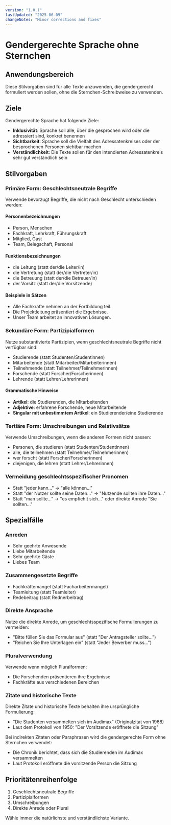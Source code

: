 ```yaml
---
version: "1.0.1"
lastUpdated: "2025-06-09"
changeNotes: "Minor corrections and fixes"
---
```


# Gendergerechte Sprache ohne Sternchen

## Anwendungsbereich
Diese Stilvorgaben sind für alle Texte anzuwenden, die gendergerecht formuliert werden sollen, ohne die Sternchen-Schreibweise zu verwenden.

## Ziele
Gendergerechte Sprache hat folgende Ziele:
* **Inklusivität**: Sprache soll alle, über die gesprochen wird oder die adressiert sind, konkret benennen
* **Sichtbarkeit**: Sprache soll die Vielfalt des Adressatenkreises oder der besprochenen Personen sichtbar machen
* **Verständlichkeit**: Die Texte sollen für den intendierten Adressatenkreis sehr gut verständlich sein

## Stilvorgaben

### Primäre Form: Geschlechtsneutrale Begriffe
Verwende bevorzugt Begriffe, die nicht nach Geschlecht unterschieden werden:

#### Personenbezeichnungen
* Person, Menschen
* Fachkraft, Lehrkraft, Führungskraft
* Mitglied, Gast
* Team, Belegschaft, Personal

#### Funktionsbezeichnungen
* die Leitung (statt der/die Leiter/in)
* die Vertretung (statt der/die Vertreter/in)
* die Betreuung (statt der/die Betreuer/in)
* der Vorsitz (statt der/die Vorsitzende)

#### Beispiele in Sätzen
* Alle Fachkräfte nehmen an der Fortbildung teil.
* Die Projektleitung präsentiert die Ergebnisse.
* Unser Team arbeitet an innovativen Lösungen.

### Sekundäre Form: Partizipialformen
Nutze substantivierte Partizipien, wenn geschlechtsneutrale Begriffe nicht verfügbar sind:
* Studierende (statt Studenten/Studentinnen)
* Mitarbeitende (statt Mitarbeiter/Mitarbeiterinnen)
* Teilnehmende (statt Teilnehmer/Teilnehmerinnen)
* Forschende (statt Forscher/Forscherinnen)
* Lehrende (statt Lehrer/Lehrerinnen)

#### Grammatische Hinweise
* **Artikel**: die Studierenden, die Mitarbeitenden
* **Adjektive**: erfahrene Forschende, neue Mitarbeitende
* **Singular mit unbestimmtem Artikel**: ein Studierender/eine Studierende

### Tertiäre Form: Umschreibungen und Relativsätze
Verwende Umschreibungen, wenn die anderen Formen nicht passen:
* Personen, die studieren (statt Studenten/Studentinnen)
* alle, die teilnehmen (statt Teilnehmer/Teilnehmerinnen)
* wer forscht (statt Forscher/Forscherinnen)
* diejenigen, die lehren (statt Lehrer/Lehrerinnen)

### Vermeidung geschlechtsspezifischer Pronomen
* Statt "jeder kann..." → "alle können..."
* Statt "der Nutzer sollte seine Daten..." → "Nutzende sollten ihre Daten..."
* Statt "man sollte..." → "es empfiehlt sich..." oder direkte Anrede "Sie sollten..."

## Spezialfälle

### Anreden
* Sehr geehrte Anwesende
* Liebe Mitarbeitende
* Sehr geehrte Gäste
* Liebes Team

### Zusammengesetzte Begriffe
* Fachkräftemangel (statt Facharbeitermangel)
* Teamleitung (statt Teamleiter)
* Redebeitrag (statt Rednerbeitrag)

### Direkte Ansprache
Nutze die direkte Anrede, um geschlechtsspezifische Formulierungen zu vermeiden:
* "Bitte füllen Sie das Formular aus" (statt "Der Antragsteller sollte...")
* "Reichen Sie Ihre Unterlagen ein" (statt "Jeder Bewerber muss...")

### Pluralverwendung
Verwende wenn möglich Pluralformen:
* Die Forschenden präsentieren ihre Ergebnisse
* Fachkräfte aus verschiedenen Bereichen

### Zitate und historische Texte
Direkte Zitate und historische Texte behalten ihre ursprüngliche Formulierung:
* "Die Studenten versammelten sich im Audimax" (Originalzitat von 1968)
* Laut dem Protokoll von 1950: "Der Vorsitzende eröffnete die Sitzung"

Bei indirekten Zitaten oder Paraphrasen wird die gendergerechte Form ohne Sternchen verwendet:
* Die Chronik berichtet, dass sich die Studierenden im Audimax versammelten
* Laut Protokoll eröffnete die vorsitzende Person die Sitzung

## Prioritätenreihenfolge
1. Geschlechtsneutrale Begriffe
2. Partizipialformen
3. Umschreibungen
4. Direkte Anrede oder Plural

Wähle immer die natürlichste und verständlichste Variante.